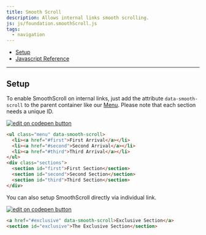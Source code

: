 ```yaml
---
title: Smooth Scroll
description: Allows internal links smooth scrolling.
js: js/foundation.smoothScroll.js
tags:
  - navigation
---
```


<ul class="menu align-center" data-smooth-scroll>
  <li><a href="#setup">Setup</a></li>
  <li><a href="#javascript-reference">Javascript Reference</a></li>
</ul>

<hr>

## Setup

To enable SmoothScroll on internal links, just add the attribute `data-smooth-scroll` to the parent container like our [Menu](menu.html). Please note that each section needs a unique ID.

<div class="docs-codepen-container">
  <a class="codepen-logo-link" href="https://codepen.io/IamManchanda/pen/jwOEEM?editors=1000" target="_blank"><img src="{{root}}assets/img/logos/edit-in-browser.svg" class="" height="" width="" alt="edit on codepen button"></a>
</div>

```html
<ul class="menu" data-smooth-scroll>
  <li><a href="#first">First Arrival</a></li>
  <li><a href="#second">Second Arrival</a></li>
  <li><a href="#third">Third Arrival</a></li>
</ul>
<div class="sections">
  <section id="first">First Section</section>
  <section id="second">Second Section</section>
  <section id="third">Third Section</section>
</div>
```

You can also setup SmoothScroll directly via individual link.

<div class="docs-codepen-container">
  <a class="codepen-logo-link" href="https://codepen.io/IamManchanda/pen/NgWPab?editors=1000" target="_blank"><img src="{{root}}assets/img/logos/edit-in-browser.svg" class="" height="" width="" alt="edit on codepen button"></a>
</div>

```html
<a href="#exclusive" data-smooth-scroll>Exclusive Section</a>
<section id="exclusive">The Exclusive Section</section>
```
